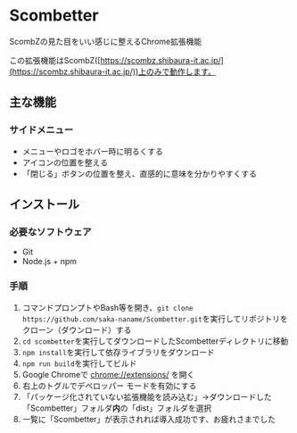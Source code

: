 # Scombetter

ScombZの見た目をいい感じに整えるChrome拡張機能

この拡張機能はScombZ([https://scombz.shibaura-it.ac.jp/](https://scombz.shibaura-it.ac.jp/))上のみで動作します。

## 主な機能
### サイドメニュー
- メニューやロゴをホバー時に明るくする
- アイコンの位置を整える
- 「閉じる」ボタンの位置を整え、直感的に意味を分かりやすくする

## インストール
### 必要なソフトウェア
- Git
- Node.js + npm
  
### 手順
1. コマンドプロンプトやBash等を開き、`git clone https://github.com/saka-naname/Scombetter.git`を実行してリポジトリをクローン（ダウンロード）する
2. `cd scombetter`を実行してダウンロードしたScombetterディレクトリに移動
3. `npm install`を実行して依存ライブラリをダウンロード
4. `npm run build`を実行してビルド
5. Google Chromeで [chrome://extensions/](chrome://extensions/) を開く
6. 右上のトグルでデベロッパー モードを有効にする
7. 「パッケージ化されていない拡張機能を読み込む」→ダウンロードした「Scombetter」フォルダ**内**の「dist」フォルダを選択
8. 一覧に「Scombetter」が表示されれば導入成功です、お疲れさまでした